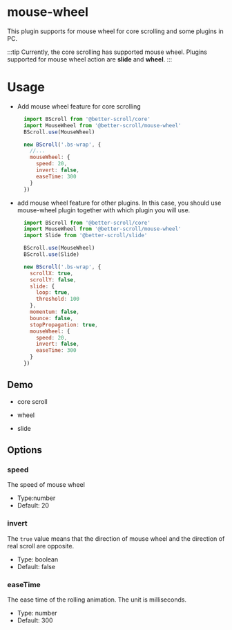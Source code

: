 # mouse-wheel

This plugin supports for mouse wheel for core scrolling and some plugins in PC.

:::tip
Currently, the core scrolling has supported mouse wheel.
Plugins supported for mouse wheel action are **slide** and **wheel**.
:::

# Usage

- Add mouse wheel feature for core scrolling

  ```js
    import BScroll from '@better-scroll/core'
    import MouseWheel from '@better-scroll/mouse-wheel'
    BScroll.use(MouseWheel)

    new BScroll('.bs-wrap', {
      //...
      mouseWheel: {
        speed: 20,
        invert: false,
        easeTime: 300
      }
    })
  ```

- add mouse wheel feature for other plugins. In this case, you should use mouse-wheel plugin together with which plugin you will use.

  ```js
    import BScroll from '@better-scroll/core'
    import MouseWheel from '@better-scroll/mouse-wheel'
    import Slide from '@better-scroll/slide'

    BScroll.use(MouseWheel)
    BScroll.use(Slide)

    new BScroll('.bs-wrap', {
      scrollX: true,
      scrollY: false,
      slide: {
        loop: true,
        threshold: 100
      },
      momentum: false,
      bounce: false,
      stopPropagation: true,
      mouseWheel: {
        speed: 20,
        invert: false,
        easeTime: 300
      }
    })
  ```

## Demo

- core scroll

<demo :hide-qrcode="true">
  <template slot="code-template">
    <<< @/examples/vue/components/core/mouse-wheel.vue?template
  </template>
  <template slot="code-script">
    <<< @/examples/vue/components/core/mouse-wheel.vue?script
  </template>
  <template slot="code-style">
    <<< @/examples/vue/components/core/mouse-wheel.vue?style
  </template>
  <core-mouse-wheel slot="demo"></core-mouse-wheel>
</demo>

- wheel

- slide

<demo :hide-qrcode="true">
  <template slot="code-template">
    <<< @/examples/vue/components/slide/pc.vue?template
  </template>
  <template slot="code-script">
    <<< @/examples/vue/components/slide/pc.vue?script
  </template>
  <template slot="code-style">
    <<< @/examples/vue/components/slide/pc.vue?style
  </template>
  <slide-pc slot="demo"></slide-pc>
</demo>

## Options

### speed
The speed of mouse wheel
- Type:number
- Default: 20

### invert
The `true` value means that the direction of mouse wheel and the direction of real scroll are opposite.
- Type: boolean
- Default: false

### easeTime
The ease time of the rolling animation. The unit is milliseconds.
- Type: number
- Default: 300
